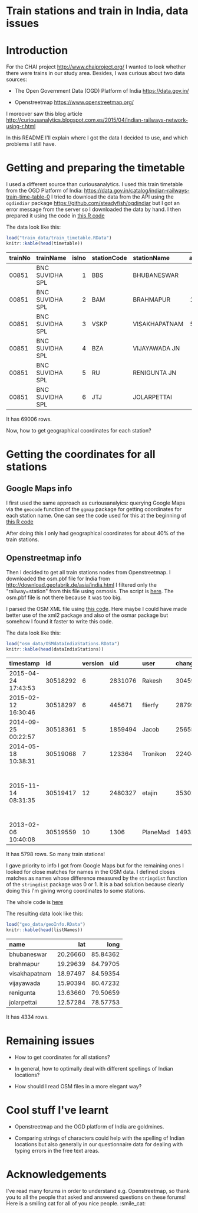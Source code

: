 Train stations and train in India, data issues
==============================================

Introduction
============

For the CHAI project <http://www.chaiproject.org/> I wanted to look whether there were trains in our study area. Besides, I was curious about two data sources:

-   The Open Government Data (OGD) Platform of India <https://data.gov.in/>

-   Openstreetmap <https://www.openstreetmap.org/>

I moreover saw this blog article <http://curiousanalytics.blogspot.com.es/2015/04/indian-railways-network-using-r.html>

In this README I'll explain where I got the data I decided to use, and which problems I still have.

Getting and preparing the timetable
===================================

I used a different source than curiousanalytics. I used this train timetable from the OGD Platform of India: <https://data.gov.in/catalog/indian-railways-train-time-table-0> I tried to download the data from the API using the `ogdindiar` package <https://github.com/steadyfish/ogdindiar> but I got an error message from the server so I downloaded the data by hand. I then prepared it using the code in [this R code](R_code/getting_train_timetable.R)

The data look like this:

``` r
load("train_data/train_timetable.RData")
knitr::kable(head(timetable))
```

| trainNo | trainName       |  islno| stationCode | stationName   |  arrivalTime|  departureTime|  distance| sourceStationCode | sourceStationName | destStationCode | destStationName |  hourDeparture| numDeparture |
|:--------|:----------------|------:|:------------|:--------------|------------:|--------------:|---------:|:------------------|:------------------|:----------------|:----------------|--------------:|:-------------|
| 00851   | BNC SUVIDHA SPL |      1| BBS         | BHUBANESWAR   |           0S|     22H 50M 0S|         0| BBS               | BHUBANESWAR       | BNC             | BANGALORE CANT  |             22| 22H 50M 0S   |
| 00851   | BNC SUVIDHA SPL |      2| BAM         | BRAHMAPUR     |    1H 10M 0S|      1H 12M 0S|       166| BBS               | BHUBANESWAR       | BNC             | BANGALORE CANT  |              1| 1H 12M 0S    |
| 00851   | BNC SUVIDHA SPL |      3| VSKP        | VISAKHAPATNAM |    5H 10M 0S|      5H 30M 0S|       443| BBS               | BHUBANESWAR       | BNC             | BANGALORE CANT  |              5| 5H 30M 0S    |
| 00851   | BNC SUVIDHA SPL |      4| BZA         | VIJAYAWADA JN |   11H 10M 0S|     11H 20M 0S|       793| BBS               | BHUBANESWAR       | BNC             | BANGALORE CANT  |             11| 11H 20M 0S   |
| 00851   | BNC SUVIDHA SPL |      5| RU          | RENIGUNTA JN  |   16H 42M 0S|     16H 52M 0S|      1169| BBS               | BHUBANESWAR       | BNC             | BANGALORE CANT  |             16| 16H 52M 0S   |
| 00851   | BNC SUVIDHA SPL |      6| JTJ         | JOLARPETTAI   |   20H 35M 0S|     20H 37M 0S|      1367| BBS               | BHUBANESWAR       | BNC             | BANGALORE CANT  |             20| 20H 37M 0S   |

It has 69006 rows.

Now, how to get geographical coordinates for each station?

Getting the coordinates for all stations
========================================

Google Maps info
----------------

I first used the same approach as curiousanalyics: querying Google Maps via the `geocode` function of the `ggmap` package for getting coordinates for each station name. One can see the code used for this at the beginning of [this R code](R_code/getting_coordinates.R)

After doing this I only had geographical coordinates for about 40% of the train stations.

Openstreetmap info
------------------

Then I decided to get all train stations nodes from Openstreetmap. I downloaded the osm.pbf file for India from <http://download.geofabrik.de/asia/india.html> I filtered only the "railway=station" from this file using osmosis. The script is [here](osm_data/osmosis_script.txt). The osm.pbf file is not there because it was too big.

I parsed the OSM XML file using [this code](osm_data/reading_osm_file.R). Here maybe I could have made better use of the xml2 package and also of the osmar package but somehow I found it faster to write this code.

The data look like this:

``` r
load("osm_data/OSMdataIndiaStations.RData")
knitr::kable(head(dataIndiaStations))
```

| timestamp           | id       | version | uid     | user     | changeset |       lat|       lon| name      | nameJa                                                   |
|:--------------------|:---------|:--------|:--------|:---------|:----------|---------:|---------:|:----------|:---------------------------------------------------------|
| 2015-04-24 17:43:53 | 30518292 | 6       | 2831076 | Rakesh   | 30459200  |  19.35059|  72.84663| Naigaon   | NA                                                       |
| 2015-02-12 16:30:46 | 30518297 | 6       | 445671  | flierfy  | 28799056  |  19.31090|  72.85251| NA        | NA                                                       |
| 2014-09-25 00:22:57 | 30518361 | 5       | 1859494 | Jacob    | 25655940  |  19.29811|  72.98410| NA        | NA                                                       |
| 2014-05-18 10:38:31 | 30519068 | 7       | 123364  | Tronikon | 22404159  |  18.09183|  75.41796| Kurduvadi | NA                                                       |
| 2015-11-14 08:31:35 | 30519417 | 12      | 2480327 | etajin   | 35301836  |  19.21842|  73.08744| Dombivli  | <U+30C9><U+30FC><U+30F3><U+30D3><U+30F4><U+30EA><U+30FC> |
| 2013-02-06 10:40:08 | 30519559 | 10      | 1306    | PlaneMad | 14931873  |  19.07835|  73.08833| Taloje    | NA                                                       |

It has 5798 rows. So many train stations!

I gave priority to info I got from Google Maps but for the remaining ones I looked for close matches for names in the OSM data. I defined closes matches as names whose difference measured by the `stringdist` function of the `stringdist` package was 0 or 1. It is a bad solution because clearly doing this I'm giving wrong coordinates to some stations.

The whole code is [here](R_code/getting_coordinates.R)

The resulting data look like this:

``` r
load("geo_data/geoInfo.RData")
knitr::kable(head(listNames))
```

| name          |       lat|      long|
|:--------------|---------:|---------:|
| bhubaneswar   |  20.26660|  85.84362|
| brahmapur     |  19.29639|  84.79705|
| visakhapatnam |  18.97497|  84.59354|
| vijayawada    |  15.90394|  80.47232|
| renigunta     |  13.63660|  79.50659|
| jolarpettai   |  12.57284|  78.57753|

It has 4334 rows.

Remaining issues
================

-   How to get coordinates for all stations?

-   In general, how to optimally deal with different spellings of Indian locations?

-   How should I read OSM files in a more elegant way?

Cool stuff I've learnt
======================

-   Openstreetmap and the OGD platform of India are goldmines.

-   Comparing strings of characters could help with the spelling of Indian locations but also generally in our questionnaire data for dealing with typing errors in the free text areas.

Acknowledgements
================

I've read many forums in order to understand e.g. Openstreetmap, so thank you to all the people that asked and answered questions on these forums! Here is a smiling cat for all of you nice people. :smile\_cat:

